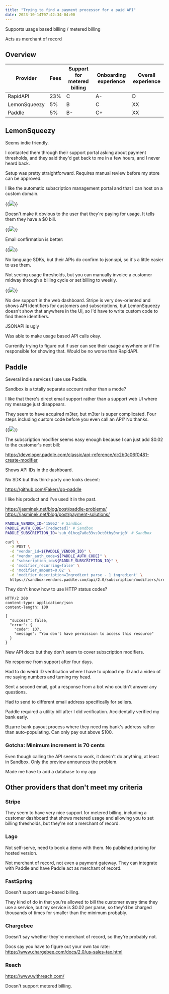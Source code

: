 ```yaml
---
title: "Trying to find a payment processor for a paid API"
date: 2023-10-14T07:42:34-04:00
---
```


Supports usage based billing / metered billing

Acts as merchant of record

## Overview

| Provider     | Fees | Support for metered billing | Onboarding experience | Overall experience |
| ------------ | ---- | --------------------------- | --------------------- | ------------------ |
| RapidAPI     | 23%  | C                           | A-                    | D                  |
| LemonSqueezy | 5%   | B                           | C                     | XX                 |
| Paddle       | 5%   | B-                          | C+                    | XX                 |

## LemonSqueezy

Seems indie friendly.

I contacted them through their support portal asking about payment thresholds, and they said they'd get back to me in a few hours, and I never heard back.

Setup was pretty straightforward. Requires manual review before my store can be approved.

I like the automatic subscription management portal and that I can host on a custom domain.

{{<img src="lemonsqueezy-settings.png" max-width="550px" has-border="true">}}

Doesn't make it obvious to the user that they're paying for usage. It tells them they have a $0 bill.

{{<img src="zero-dollar-bill.png" max-width="550px" has-border="true">}}

Email confirmation is better:

{{<img src="email-confirmation.png" max-width="550px" has-border="true">}}

No language SDKs, but their APIs do confirm to json:api, so it's a little easier to use them.

Not seeing usage thresholds, but you can manually invoice a customer midway through a billing cycle or set billing to weekly.

{{<img src="manual-invoice.png" max-width="550px" has-border="true">}}

No dev support in the web dashboard. Stripe is very dev-oriented and shows API identifiers for customers and subscriptions, but LemonSqueezy doesn't show that anywhere in the UI, so I'd have to write custom code to find these identifiers.

JSONAPI is ugly

Was able to make usage based API calls okay.

Currently trying to figure out if user can see their usage anywhere or if I'm responsible for showing that. Would be no worse than RapidAPI.

## Paddle

Several indie services I use use Paddle.

Sandbox is a totally separate account rather than a mode?

I like that there's direct email support rather than a support web UI where my message just disappears.

They seem to have acquired m3ter, but m3ter is super complicated. Four steps including custom code before you even call an API? No thanks.

{{<img src="m3ter-oauth.png" max-width="550px" has-border="true">}}

The subscription modifier seems easy enough because I can just add $0.02 to the customer's next bill:

https://developer.paddle.com/classic/api-reference/dc2b0c06f0481-create-modifier

Shows API IDs in the dashboard.

No SDK but this third-party one looks decent:

https://github.com/Fakerr/go-paddle

I like his product and I've used it in the past.

https://jasminek.net/blog/post/paddle-problems/
https://jasminek.net/blog/post/payment-solutions/

```bash
PADDLE_VENDOR_ID='15062' # Sandbox
PADDLE_AUTH_CODE='[redacted]' # Sandbox
PADDLE_SUBSCRIPTION_ID='sub_01hcq7a0e33vs9ct0thy0nrjg0' # Sandbox

curl \
  -X POST \
  -d "vendor_id=${PADDLE_VENDOR_ID}" \
  -d "vendor_auth_code=${PADDLE_AUTH_CODE}" \
  -d "subscription_id=${PADDLE_SUBSCRIPTION_ID}" \
  -d 'modifier_recurring=false' \
  -d 'modifier_amount=0.02' \
  -d 'modifier_description=Ingredient parse - 1 ingredient' \
  https://sandbox-vendors.paddle.com/api/2.0/subscription/modifiers/create
```

They don't know how to use HTTP status codes?

```text
HTTP/2 200
content-type: application/json
content-length: 100

{
  "success": false,
  "error": {
    "code": 107,
    "message": "You don't have permission to access this resource"
  }
}
```

New API docs but they don't seem to cover subscription modifiers.

No response from support after four days.

Had to do weird ID verification where I have to upload my ID and a video of me saying numbers and turning my head.

Sent a second email, got a response from a bot who couldn't answer any questions.

Had to send to different email address specifically for sellers.

Paddle required a utility bill after I did verification. Accidentally verified my bank early.

Bizarre bank payout process where they need my bank's address rather than auto-populating. Can only pay out above $100.

### Gotcha: Minimum increment is 70 cents

Even though calling the API seems to work, it doesn't do anything, at least in Sandbox. Only the preview announces the problem.

Made me have to add a database to my app

## Other providers that don't meet my criteria

### Stripe

They seem to have very nice support for metered billing, including a customer dashboard that shows metered usage and allowing you to set billing thresholds, but they're not a merchant of record.

### Lago

Not self-serve, need to book a demo with them. No published pricing for hosted version.

Not merchant of record, not even a payment gateway. They can integrate with Paddle and have Paddle act as merchant of record.

### FastSpring

Doesn't suport usage-based billing.

They kind of do in that you're allowed to bill the customer every time they use a service, but my service is $0.02 per parse, so they'd be charged thousands of times for smaller than the minimum probably.

### Chargebee

Doesn't say whether they're merchant of record, so they're probably not.

Docs say you have to figure out your own tax rate: https://www.chargebee.com/docs/2.0/us-sales-tax.html

### Reach

https://www.withreach.com/

Doesn't support metered billing.
